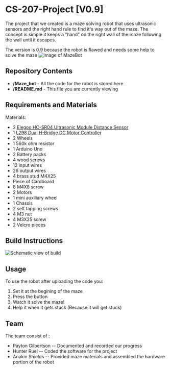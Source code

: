 # CS-207-Project [V0.9]

The project that we created is a maze solving robot that uses ultrasonic sensors and the right hand rule to find it's way out of the maze. The concept is simple it keeps a "hand" on the  right wall of the maze following the wall until it escapes.

The version is 0.9 because the robot is flawed and needs some help to solve the maze
![Image of MazeBot](https://i.paste.pics/13e393408e2848efce610b80ff6fa6bc.png)
## Repository Contents
* **/Maze_bot** - All the code for the robot is stored here 
* **/README.md** - This file you are currently viewing

## Requirements and Materials
Materials:
* 2 [Elegoo HC-SR04 Ultrasonic Module Distance Sensor](https://www.amazon.ca/HC-SR04-Ultrasonic-Distance-Arduino-MEGA2560/dp/B01COSN7O6/ref=sr_1_1_sspa?gclid=CjwKCAiAlajvBRB_EiwA4vAqiNk4YvvqUO1W8obdTxusWyVGJBnw2RUI0lSbgF4GSl8YswyILgqYthoCFPsQAvD_BwE&hvadid=208458042154&hvdev=c&hvlocphy=1002787&hvnetw=g&hvpos=1t1&hvqmt=e&hvrand=11458302815760331903&hvtargid=kwd-297793696298&hydadcr=1505_9454478&keywords=ultrasonic+sensor&qid=1575688739&sr=8-1-spons&psc=1&spLa=ZW5jcnlwdGVkUXVhbGlmaWVyPUEyRkFaOFY0N0lLVVlEJmVuY3J5cHRlZElkPUEwMDQyODM5MkdKMEFKR1E3SVNPWiZlbmNyeXB0ZWRBZElkPUEwMzg2MDM4NTFOVU1UWVdTNjNDJndpZGdldE5hbWU9c3BfYXRmJmFjdGlvbj1jbGlja1JlZGlyZWN0JmRvTm90TG9nQ2xpY2s9dHJ1ZQ==)
* 1 [L298 Dual H-Bridge DC Motor Controller](https://www.robotshop.com/jp/en/l298-dual-h-bridge-dc-motor-controller.html?gclid=CjwKCAiAlajvBRB_EiwA4vAqiEaBQ2N2FE2s5LCr-lTssxaZbM05ozGSAUqC4Fg_S5OuXcYWIMhs8hoCRToQAvD_BwE)
* 2 Wheels
* 1 560k ohm resistor
* 1 Arduino Uno
* 2 Battery packs
* 4 wood screws
* 12 input wires
* 26 output wires
* 4 brass stud M4X25
* Piece of Cardboard
* 8 M4X8 screw
* 2 Motors
* 1 mini auxiliary wheel
* 1 Chassis
* 2 self tapping screws
* 4 M3 nut
* 4 M3X25 screw
* 2 Velcro pieces
## Build Instructions

![Schematic view of build](https://i.paste.pics/744a374b79d33c62b994b6f75df019f7.png)

## Usage
To use the robot after uploading the code you:
1. Set it at the begining of the maze
2. Press the button
3. Watch it solve the maze!
4. Help it when it gets stuck (Because it will get stuck)
## Team
The team consist of :
* Payton Gilbertson -- Documented and recorded our progress
* Hunter Ruel -- Coded the software for the project
* Anakin Shields -- Provided maze materials and assembled the hardware portion of the robot
